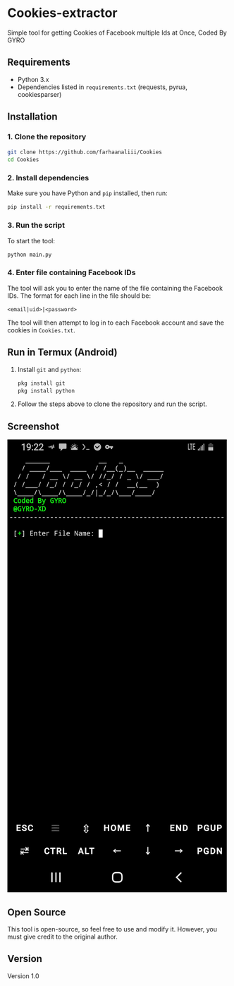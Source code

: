 # Cookies-extractor
Simple tool for getting Cookies of Facebook multiple Ids at Once, Coded By GYRO

## Requirements
- Python 3.x
- Dependencies listed in `requirements.txt` (requests, pyrua, cookiesparser)

## Installation

### 1. Clone the repository
```bash
git clone https://github.com/farhaanaliii/Cookies
cd Cookies
```

### 2. Install dependencies
Make sure you have Python and `pip` installed, then run:
```bash
pip install -r requirements.txt
```

### 3. Run the script
To start the tool:
```bash
python main.py
```

### 4. Enter file containing Facebook IDs
The tool will ask you to enter the name of the file containing the Facebook IDs. The format for each line in the file should be:
```
<email|uid>|<password>
```

The tool will then attempt to log in to each Facebook account and save the cookies in `Cookies.txt`.

## Run in Termux (Android)
1. Install `git` and `python`:
   ```bash
   pkg install git
   pkg install python
   ```

2. Follow the steps above to clone the repository and run the script.

## Screenshot
![Screenshot](https://raw.githubusercontent.com/GYRO-XD/Cookies-extractor/refs/heads/main/Screenshot_20250614-192252_Termux.jpg)

## Open Source
This tool is open-source, so feel free to use and modify it. However, you must give credit to the original author.

## Version
Version 1.0
